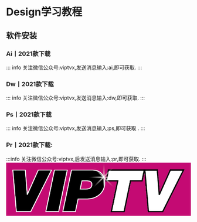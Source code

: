 # Design学习教程

## 软件安装 
### Ai丨2021款下载
::: info
关注微信公众号:viptvx,发送消息输入:ai,即可获取.
:::
### Dw丨2021款下载
::: info
关注微信公众号:viptvx,发送消息输入:dw,即可获取.
:::
### Ps丨2021款下载
::: info
关注微信公众号:viptvx,发送消息输入:ps,即可获取 .
:::
### Pr丨2021款下载:
:::info
关注微信公众号:viptvx,后发送消息输入:pr,即可获取.
 :::
![](../.vuepress/public/images/logo/VIPTV-LOGO-LONG-FINAL@1x.png)